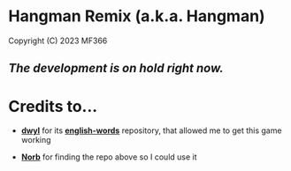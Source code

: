 # Hangman Remix (a.k.a. Hangman)
Copyright (C) 2023  MF366

## *The development is on hold right now.*

# Credits to...
- [**dwyl**](https://github.com/dwyl) for its [**english-words**](https://github.com/dwyl/english-words) repository, that allowed me to get this game working

- [**Norb**](https://github.com/norbcodes) for finding the repo above so I could use it
